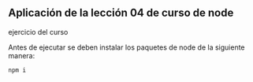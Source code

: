 ## Aplicación de la lección 04 de curso de node

ejercicio del curso

Antes de ejecutar se deben instalar los paquetes de node de la siguiente manera:

```
npm i
```